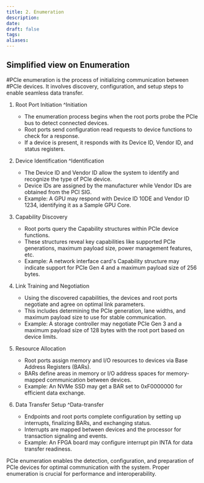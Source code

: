 ```yaml
---
title: 2. Enumeration
description: 
date: 
draft: false
tags: 
aliases: 
---
```


## Simplified view on Enumeration

#PCIe enumeration is the process of initializing communication between #PCIe devices. It involves discovery, configuration, and setup steps to enable seamless data transfer.

1. Root Port Initiation ^Initiation

	- The enumeration process begins when the root ports probe the PCIe bus to detect connected devices.
	- Root ports send configuration read requests to device functions to check for a response.
	- If a device is present, it responds with its Device ID, Vendor ID, and status registers.

2. Device Identification ^Identification

	- The Device ID and Vendor ID allow the system to identify and recognize the type of PCIe device.
	- Device IDs are assigned by the manufacturer while Vendor IDs are obtained from the PCI SIG.
	- Example: A GPU may respond with Device ID 10DE and Vendor ID 1234, identifying it as a Sample GPU Core.

3. Capability Discovery

	- Root ports query the Capability structures within PCIe device functions.
	- These structures reveal key capabilities like supported PCIe generations, maximum payload size, power management features, etc.
	- Example: A network interface card's Capability structure may indicate support for PCIe Gen 4 and a maximum payload size of 256 bytes.

4. Link Training and Negotiation

	- Using the discovered capabilities, the devices and root ports negotiate and agree on optimal link parameters.
	- This includes determining the PCIe generation, lane widths, and maximum payload size to use for stable communication.
	- Example: A storage controller may negotiate PCIe Gen 3 and a maximum payload size of 128 bytes with the root port based on device limits.

5. Resource Allocation

	- Root ports assign memory and I/O resources to devices via Base Address Registers (BARs).
	- BARs define areas in memory or I/O address spaces for memory-mapped communication between devices.
	- Example: An NVMe SSD may get a BAR set to 0xF0000000 for efficient data exchange.

6. Data Transfer Setup ^Data-transfer

	- Endpoints and root ports complete configuration by setting up interrupts, finalizing BARs, and exchanging status.
	- Interrupts are mapped between devices and the processor for transaction signaling and events.
	- Example: An FPGA board may configure interrupt pin INTA for data transfer readiness.

PCIe enumeration enables the detection, configuration, and preparation of PCIe devices for optimal communication with the system. Proper enumeration is crucial for performance and interoperability.